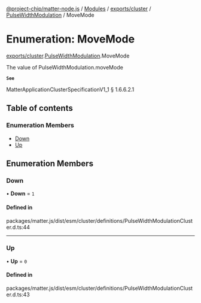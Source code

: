 [@project-chip/matter-node.js](../README.md) / [Modules](../modules.md) / [exports/cluster](../modules/exports_cluster.md) / [PulseWidthModulation](../modules/exports_cluster.PulseWidthModulation.md) / MoveMode

# Enumeration: MoveMode

[exports/cluster](../modules/exports_cluster.md).[PulseWidthModulation](../modules/exports_cluster.PulseWidthModulation.md).MoveMode

The value of PulseWidthModulation.moveMode

**`See`**

MatterApplicationClusterSpecificationV1_1 § 1.6.6.2.1

## Table of contents

### Enumeration Members

- [Down](exports_cluster.PulseWidthModulation.MoveMode.md#down)
- [Up](exports_cluster.PulseWidthModulation.MoveMode.md#up)

## Enumeration Members

### Down

• **Down** = ``1``

#### Defined in

packages/matter.js/dist/esm/cluster/definitions/PulseWidthModulationCluster.d.ts:44

___

### Up

• **Up** = ``0``

#### Defined in

packages/matter.js/dist/esm/cluster/definitions/PulseWidthModulationCluster.d.ts:43
